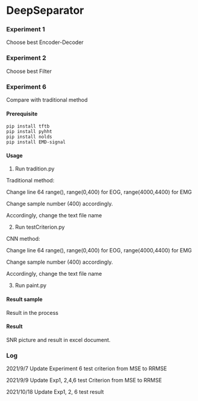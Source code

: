 # DeepSeparator
### Experiment 1 
Choose best Encoder-Decoder
### Experiment 2 
Choose best Filter
### Experiment 6
Compare with traditional method
#### Prerequisite
```
pip install tftb
pip install pyhht
pip install nolds
pip install EMD-signal
```
#### Usage

1. Run tradition.py

Traditional method:

Change line 64 range(), range(0,400) for EOG, range(4000,4400) for EMG

Change sample number (400) accordingly.

Accordingly, change the text file name 

2. Run testCriterion.py

CNN method:

Change line 64 range(), range(0,400) for EOG, range(4000,4400) for EMG

Change sample number (400) accordingly.

Accordingly, change the text file name 

3. Run paint.py


#### Result sample
Result in the process
#### Result
SNR picture and result in excel document.

### Log
2021/9/7 Update Experiment 6 test criterion from MSE to RRMSE

2021/9/9 Update Exp1, 2,4,6 test Criterion from MSE to RRMSE

2021/10/18 Update Exp1, 2, 6 test result